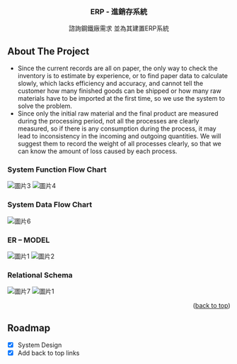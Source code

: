 <div id="top"></div>

<!-- PROJECT LOGO -->
<br />
<div align="center">
  <h3 align="center">ERP - 進銷存系統</h3>

  <p align="center">
    諮詢鋼鐵廠需求 並為其建置ERP系統
  </p>
</div>

## About The Project
* Since the current records are all on paper, the only way to check the inventory is to estimate by experience, or to find paper data to calculate slowly, which lacks efficiency and accuracy, and cannot tell the customer how many finished goods can be shipped or how many raw materials have to be imported at the first time, so we use the system to solve the problem. 
* Since only the initial raw material and the final product are measured during the processing period, not all the processes are clearly measured, so if there is any consumption during the process, it may lead to inconsistency in the incoming and outgoing quantities. <Solution> We will suggest them to record the weight of all processes clearly, so that we can know the amount of loss caused by each process.

  
<!-- ### Built With
This section should list any major frameworks/libraries used to bootstrap your project. Leave any add-ons/plugins for the acknowledgements section. Here are a few examples.

* [Next.js](https://nextjs.org/)
* [React.js](https://reactjs.org/)
* [Bootstrap](https://getbootstrap.com)
* [JQuery](https://jquery.com) -->

### System Function Flow Chart
![圖片3](https://user-images.githubusercontent.com/38940305/166251839-786e010d-4cc6-4fa5-813c-3003e32bf60d.png)
![圖片4](https://user-images.githubusercontent.com/38940305/166251846-b0e80655-9ea2-4573-88bd-31321d2674e3.png)

### System Data Flow Chart
![圖片6](https://user-images.githubusercontent.com/38940305/166252298-79731f72-0ffd-439d-847a-4e632b4ae903.png)

### ER – MODEL
![圖片1](https://user-images.githubusercontent.com/38940305/166253977-fc6fb9a5-08cb-4161-bcac-f1831d23028b.png)
![圖片2](https://user-images.githubusercontent.com/38940305/166253988-0824c5bd-698b-4f66-b130-d0513c478a0a.png)

### Relational Schema
![圖片7](https://user-images.githubusercontent.com/38940305/166253321-57dc8435-0f38-456a-8f28-feb4589d4d4f.png)
![圖片1](https://user-images.githubusercontent.com/38940305/166254481-db24ec25-53a8-4302-8fe0-2f149f208812.png)
<p align="right">(<a href="#top">back to top</a>)</p>

## Roadmap
- [x] System Design
- [x] Add back to top links
